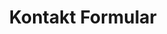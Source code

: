 ---
title: Kontakt Formular
routes:
  default: '/contact/form'
forms:
  contact-form:
    fields:

      - name: message
        type: honeypot

      - name: name
        type: honeypot

      - name: email
        type: honeypot

      - name: user_subject
        label: CONTACT.FORM_SUBJECT
        placeholder: CONTACT.FORM_SUBJECT
        type: text
        outerclasses: form-element
        validate:
          required: true

      - name: user_message
        label: CONTACT.FORM_MESSAGE
        size: long
        placeholder: CONTACT.FORM_MESSAGE
        autofocus: on
        type: textarea
        outerclasses: form-element
        validate:
          required: true

      - name: user_technical
        label: CONTACT.FORM_TECHNICAL
        placeholder: CONTACT.FORM_TECHNICAL
        type: checkbox_label
        outerclasses: form-element
        wrapper_classes: control-group
        label_classes: control control--checkbox field-toggle__label field-toggle__label--boxed
        on_change: ingrid_disableElementByCheckbox('user_technical', 'user_company')

      - name: user_company
        label: CONTACT.FORM_COMPANY
        type: select
        outerclasses: form-element
        options:
          false: ---
          bb: Brandenburg
          hb: Bremen
          hh: Hamburg
          mv: Mecklenburg-Vorpommern
          sl: Saarland
          sn: Sachsen
          sa: Sachsen-Anhalt

      - name: user_email
        label: CONTACT.FORM_EMAIL
        placeholder: CONTACT.FORM_EMAIL
        type: email
        outerclasses: form-element
        validate:
          rule: email
          required: true

      - name: user_name
        label: CONTACT.FORM_NAME
        placeholder: CONTACT.FORM_NAME
        type: text
        outerclasses: form-element

    buttons:
      - type: submit
        value: COMMON.FORM_BUTTON_SUBMIT
        outerclasses: subtext-submit
        classes: button

    process:
      - email:
          from: "{{ config.plugins.email.from }}"
          to:
            - "{{ config.plugins.email.to }}"
            - "{{ form.value.user_email }}"
          reply_to:
            - "{{ form.value.user_email }}"
          subject: "{{ form.value.user_subject }}"
          body: "{% include 'forms/contact/contact.email.html.twig' %}"
      - save:
          fileprefix: contact-
          dateformat: Ymd-His-u
          extension: txt
          body: "{% include 'forms/data.txt.twig' %}"
      - message: CONTACT.SUCCESS
      - display: "/contact/success"
---